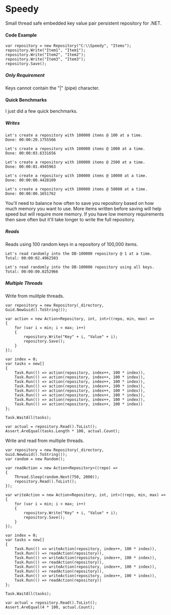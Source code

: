 # Speedy

Small thread safe embedded key value pair persistent repository for .NET.

#### Code Example

```
var repository = new Repository("C:\\Speedy", "Items");
repository.Write("Item1", "Item1");
repository.Write("Item2", "Item2");
repository.Write("Item3", "Item3");
repository.Save();
```

##### Only Requirement

Keys cannot contain the "|" (pipe) character.

#### Quick Benchmarks

I just did a few quick benchmarks.

##### Writes

```
Let's create a repository with 100000 items @ 100 at a time.
Done: 00:00:20.1755566

Let's create a repository with 100000 items @ 1000 at a time.
Done: 00:00:03.6331656

Let's create a repository with 100000 items @ 2500 at a time.
Done: 00:00:01.4945963

Let's create a repository with 100000 items @ 10000 at a time.
Done: 00:00:00.4428109

Let's create a repository with 100000 items @ 50000 at a time.
Done: 00:00:00.1651762
```

You'll need to balance how often to save you repository based on
how much memory you want to use. More items written before saving
will help speed but will require more memory. If you have low memory
requirements then save often but it'll take longer to write the 
full repository.

##### Reads

Reads using 100 random keys in a repository of 100,000 items.

```
Let's read randomly into the DB-100000 repository @ 1 at a time.
Total: 00:00:02.4962503

Let's read randomly into the DB-100000 repository using all keys.
Total: 00:00:00.0252966
```

##### Multiple Threads

Write from mulitple threads.

```
var repository = new Repository(_directory, Guid.NewGuid().ToString());

var action = new Action<Repository, int, int>((repo, min, max) =>
{
	for (var i = min; i < max; i++)
	{
		repository.Write("Key" + i, "Value" + i);
		repository.Save();
	}
});

var index = 0;
var tasks = new[]
{
	Task.Run(() => action(repository, index++, 100 * index)),
	Task.Run(() => action(repository, index++, 100 * index)),
	Task.Run(() => action(repository, index++, 100 * index)),
	Task.Run(() => action(repository, index++, 100 * index)),
	Task.Run(() => action(repository, index++, 100 * index)),
	Task.Run(() => action(repository, index++, 100 * index)),
	Task.Run(() => action(repository, index++, 100 * index)),
	Task.Run(() => action(repository, index++, 100 * index))
};

Task.WaitAll(tasks);

var actual = repository.Read().ToList();
Assert.AreEqual(tasks.Length * 100, actual.Count);
```

Write and read from multiple threads.

```
var repository = new Repository(_directory, Guid.NewGuid().ToString());
var random = new Random();

var readAction = new Action<Repository>((repo) =>
{
	Thread.Sleep(random.Next(750, 2000));
	repository.Read().ToList();
});

var writeAction = new Action<Repository, int, int>((repo, min, max) =>
{
	for (var i = min; i < max; i++)
	{
		repository.Write("Key" + i, "Value" + i);
		repository.Save();
	}
});
			
var index = 0;
var tasks = new[]
{
	Task.Run(() => writeAction(repository, index++, 100 * index)),
	Task.Run(() => readAction(repository)),
	Task.Run(() => writeAction(repository, index++, 100 * index)),
	Task.Run(() => readAction(repository)),
	Task.Run(() => writeAction(repository, index++, 100 * index)),
	Task.Run(() => readAction(repository)),
	Task.Run(() => writeAction(repository, index++, 100 * index)),
	Task.Run(() => readAction(repository))
};

Task.WaitAll(tasks);

var actual = repository.Read().ToList();
Assert.AreEqual(4 * 100, actual.Count);
```